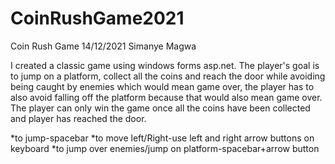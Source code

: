 # CoinRushGame2021

Coin Rush Game
14/12/2021
Simanye Magwa

I created a classic game using windows forms asp.net.
The player's goal is to jump on a platform, collect all the coins and reach the door while avoiding being caught by enemies which would
mean game over, the player has to also avoid falling off the platform because that would also mean game over.
The player can only win the game once all the coins have been collected and player has reached the door.

*to jump-spacebar
*to move left/Right-use left and right arrow buttons on keyboard
*to jump over enemies/jump on platform-spacebar+arrow button


